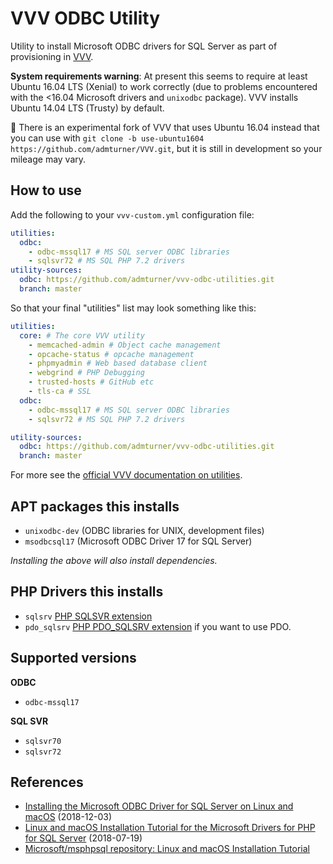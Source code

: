 # VVV ODBC Utility

Utility to install Microsoft ODBC drivers for SQL Server as part of provisioning in [VVV](https://varyingvagrantvagrants.org/).

**System requirements warning**: At present this seems to require at least Ubuntu 16.04 LTS (Xenial) to work correctly (due to problems encountered with the <16.04 Microsoft drivers and `unixodbc` package). VVV installs Ubuntu 14.04 LTS (Trusty) by default.

:construction: There is an experimental fork of VVV that uses Ubuntu 16.04 instead that you can use with `git clone -b use-ubuntu1604 https://github.com/admturner/VVV.git`, but it is still in development so your mileage may vary.

## How to use

Add the following to your `vvv-custom.yml` configuration file:

```yml
utilities:
  odbc:
    - odbc-mssql17 # MS SQL server ODBC libraries
    - sqlsvr72 # MS SQL PHP 7.2 drivers
utility-sources:
  odbc: https://github.com/admturner/vvv-odbc-utilities.git
  branch: master
```

So that your final "utilities" list may look something like this:

```yml
utilities:
  core: # The core VVV utility
    - memcached-admin # Object cache management
    - opcache-status # opcache management
    - phpmyadmin # Web based database client
    - webgrind # PHP Debugging
    - trusted-hosts # GitHub etc
    - tls-ca # SSL
  odbc:
    - odbc-mssql17 # MS SQL server ODBC libraries
    - sqlsvr72 # MS SQL PHP 7.2 drivers

utility-sources:
  odbc: https://github.com/admturner/vvv-odbc-utilities.git
  branch: master
```

For more see the [official VVV documentation on utilities](https://varyingvagrantvagrants.org/docs/en-US/utilities/).

## APT packages this installs

* `unixodbc-dev` (ODBC libraries for UNIX, development files)
* `msodbcsql17` (Microsoft ODBC Driver 17 for SQL Server)

*Installing the above will also install dependencies.*

## PHP Drivers this installs

* `sqlsrv` [PHP SQLSVR extension](https://php.net/manual/en/book.sqlsrv.php)
* `pdo_sqlsrv` [PHP PDO_SQLSRV extension](https://php.net/manual/en/ref.pdo-sqlsrv.php) if you want to use PDO.

## Supported versions

**ODBC**

* `odbc-mssql17`

**SQL SVR**

* `sqlsvr70`
* `sqlsvr72`

## References

* [Installing the Microsoft ODBC Driver for SQL Server on Linux and macOS](https://docs.microsoft.com/en-us/sql/connect/odbc/linux-mac/installing-the-microsoft-odbc-driver-for-sql-server?view=sql-server-2017) (2018-12-03)
* [Linux and macOS Installation Tutorial for the Microsoft Drivers for PHP for SQL Server](https://docs.microsoft.com/en-us/sql/connect/php/installation-tutorial-linux-mac?view=sql-server-2017) (2018-07-19)
* [Microsoft/msphpsql repository: Linux and macOS Installation Tutorial](https://github.com/Microsoft/msphpsql/blob/master/Linux-mac-install.md)

